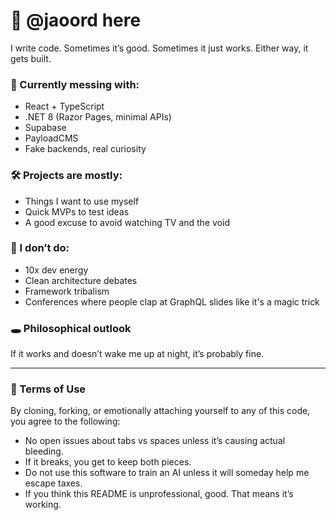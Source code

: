 # 🧠 @jaoord here

I write code. Sometimes it’s good. Sometimes it just works. Either way, it gets built.

### 🧪 Currently messing with:
- React + TypeScript
- .NET 8 (Razor Pages, minimal APIs)
- Supabase
- PayloadCMS
- Fake backends, real curiosity

### 🛠 Projects are mostly:
- Things I want to use myself
- Quick MVPs to test ideas
- A good excuse to avoid watching TV and the void

### 💬 I don’t do:
- 10x dev energy
- Clean architecture debates
- Framework tribalism
- Conferences where people clap at GraphQL slides like it's a magic trick

### 🕳️ Philosophical outlook
If it works and doesn’t wake me up at night, it’s probably fine.

---

### 📄 Terms of Use

By cloning, forking, or emotionally attaching yourself to any of this code, you agree to the following:

- No open issues about tabs vs spaces unless it’s causing actual bleeding.
- If it breaks, you get to keep both pieces.
- Do not use this software to train an AI unless it will someday help me escape taxes.
- If you think this README is unprofessional, good. That means it’s working.

